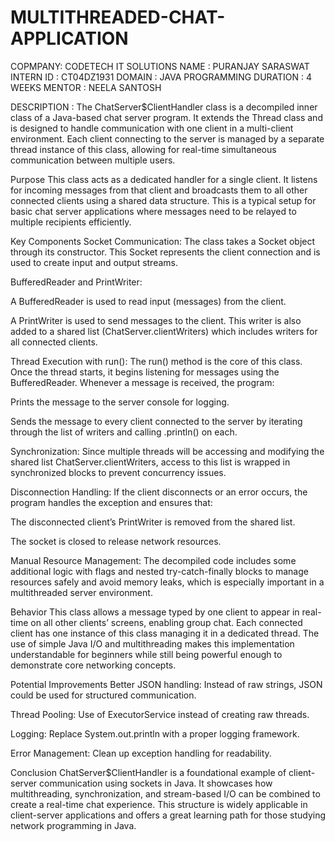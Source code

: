 # MULTITHREADED-CHAT-APPLICATION
COPMPANY: CODETECH IT SOLUTIONS 
NAME : PURANJAY SARASWAT
INTERN ID : CT04DZ1931
DOMAIN : JAVA PROGRAMMING
DURATION : 4 WEEKS
MENTOR : NEELA SANTOSH

DESCRIPTION : 
The ChatServer$ClientHandler class is a decompiled inner class of a Java-based chat server program. It extends the Thread class and is designed to handle communication with one client in a multi-client environment. Each client connecting to the server is managed by a separate thread instance of this class, allowing for real-time simultaneous communication between multiple users.

Purpose
This class acts as a dedicated handler for a single client. It listens for incoming messages from that client and broadcasts them to all other connected clients using a shared data structure. This is a typical setup for basic chat server applications where messages need to be relayed to multiple recipients efficiently.

Key Components
Socket Communication:
The class takes a Socket object through its constructor. This Socket represents the client connection and is used to create input and output streams.

BufferedReader and PrintWriter:

A BufferedReader is used to read input (messages) from the client.

A PrintWriter is used to send messages to the client. This writer is also added to a shared list (ChatServer.clientWriters) which includes writers for all connected clients.

Thread Execution with run():
The run() method is the core of this class. Once the thread starts, it begins listening for messages using the BufferedReader. Whenever a message is received, the program:

Prints the message to the server console for logging.

Sends the message to every client connected to the server by iterating through the list of writers and calling .println() on each.

Synchronization:
Since multiple threads will be accessing and modifying the shared list ChatServer.clientWriters, access to this list is wrapped in synchronized blocks to prevent concurrency issues.

Disconnection Handling:
If the client disconnects or an error occurs, the program handles the exception and ensures that:

The disconnected client’s PrintWriter is removed from the shared list.

The socket is closed to release network resources.

Manual Resource Management:
The decompiled code includes some additional logic with flags and nested try-catch-finally blocks to manage resources safely and avoid memory leaks, which is especially important in a multithreaded server environment.

Behavior
This class allows a message typed by one client to appear in real-time on all other clients’ screens, enabling group chat. Each connected client has one instance of this class managing it in a dedicated thread. The use of simple Java I/O and multithreading makes this implementation understandable for beginners while still being powerful enough to demonstrate core networking concepts.

Potential Improvements
Better JSON handling: Instead of raw strings, JSON could be used for structured communication.

Thread Pooling: Use of ExecutorService instead of creating raw threads.

Logging: Replace System.out.println with a proper logging framework.

Error Management: Clean up exception handling for readability.

Conclusion
ChatServer$ClientHandler is a foundational example of client-server communication using sockets in Java. It showcases how multithreading, synchronization, and stream-based I/O can be combined to create a real-time chat experience. This structure is widely applicable in client-server applications and offers a great learning path for those studying network programming in Java.


